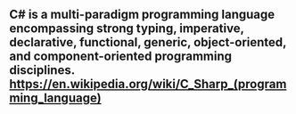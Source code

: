 ## C# is a multi-paradigm programming language encompassing strong typing, imperative, declarative, functional, generic, object-oriented, and component-oriented programming disciplines. https://en.wikipedia.org/wiki/C_Sharp_(programming_language)
